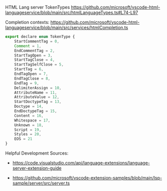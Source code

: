 HTML Lang server TokenTypes https://github.com/microsoft/vscode-html-languageservice/blob/main/src/htmlLanguageTypes.ts#L74-L97

Completion contexts: https://github.com/microsoft/vscode-html-languageservice/blob/main/src/services/htmlCompletion.ts

```javascript
export declare enum TokenType {
    StartCommentTag = 0,
    Comment = 1,
    EndCommentTag = 2,
    StartTagOpen = 3,
    StartTagClose = 4,
    StartTagSelfClose = 5,
    StartTag = 6,
    EndTagOpen = 7,
    EndTagClose = 8,
    EndTag = 9,
    DelimiterAssign = 10,
    AttributeName = 11,
    AttributeValue = 12,
    StartDoctypeTag = 13,
    Doctype = 14,
    EndDoctypeTag = 15,
    Content = 16,
    Whitespace = 17,
    Unknown = 18,
    Script = 19,
    Styles = 20,
    EOS = 21
}
```

Helpful Development Sources:

-   https://code.visualstudio.com/api/language-extensions/language-server-extension-guide

-   https://github.com/microsoft/vscode-extension-samples/blob/main/lsp-sample/server/src/server.ts
